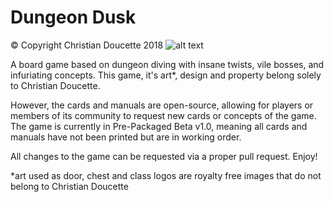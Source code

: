 # Dungeon Dusk
© Copyright Christian Doucette 2018
![alt text](https://de15-engine.flamingtext.com/netfu/tmp28007/coollogo_com-188651512.png)

A board game based on dungeon diving with insane twists, vile bosses, and infuriating concepts.
This game, it's art*, design and property belong solely to Christian Doucette.

However, the cards and manuals are open-source, allowing for players or members of its community to request new cards or concepts of the game. 
The game is currently in Pre-Packaged Beta v1.0, meaning all cards and manuals have not been printed but are in working order.

All changes to the game can be requested via a proper pull request. Enjoy!



*art used as door, chest and class logos are royalty free images that do not belong to Christian Doucette
